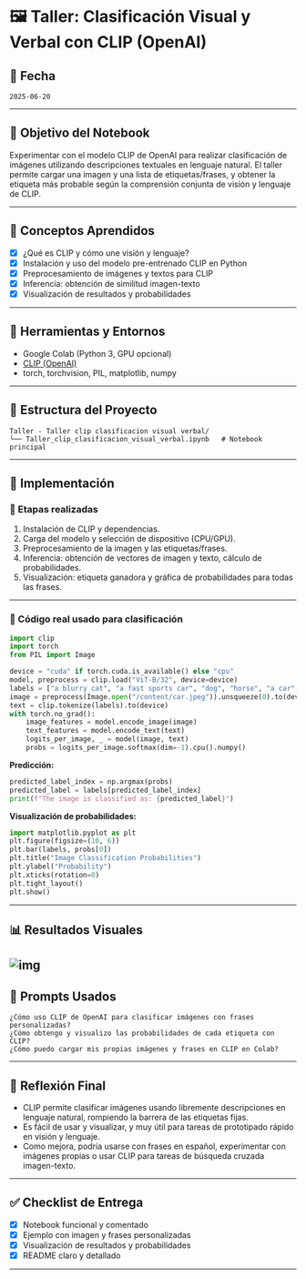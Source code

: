 # 🖼️ Taller: Clasificación Visual y Verbal con CLIP (OpenAI)

## 📅 Fecha
`2025-06-20`

---

## 🎯 Objetivo del Notebook

Experimentar con el modelo CLIP de OpenAI para realizar clasificación de imágenes utilizando descripciones textuales en lenguaje natural. El taller permite cargar una imagen y una lista de etiquetas/frases, y obtener la etiqueta más probable según la comprensión conjunta de visión y lenguaje de CLIP.

---

## 🧠 Conceptos Aprendidos

- [x] ¿Qué es CLIP y cómo une visión y lenguaje?
- [x] Instalación y uso del modelo pre-entrenado CLIP en Python
- [x] Preprocesamiento de imágenes y textos para CLIP
- [x] Inferencia: obtención de similitud imagen-texto
- [x] Visualización de resultados y probabilidades

---

## 🔧 Herramientas y Entornos

- Google Colab (Python 3, GPU opcional)
- [CLIP (OpenAI)](https://github.com/openai/CLIP)
- torch, torchvision, PIL, matplotlib, numpy

---

## 📁 Estructura del Proyecto

```
Taller - Taller clip clasificacion visual verbal/
└── Taller_clip_clasificacion_visual_verbal.ipynb   # Notebook principal
```

---

## 🧪 Implementación

### 🔹 Etapas realizadas

1. Instalación de CLIP y dependencias.
2. Carga del modelo y selección de dispositivo (CPU/GPU).
3. Preprocesamiento de la imagen y las etiquetas/frases.
4. Inferencia: obtención de vectores de imagen y texto, cálculo de probabilidades.
5. Visualización: etiqueta ganadora y gráfica de probabilidades para todas las frases.

---

### 🔹 Código real usado para clasificación

```python
import clip
import torch
from PIL import Image

device = "cuda" if torch.cuda.is_available() else "cpu"
model, preprocess = clip.load("ViT-B/32", device=device)
labels = ["a blurry cat", "a fast sports car", "dog", "horse", "a car", "a tree"]
image = preprocess(Image.open("/content/car.jpeg")).unsqueeze(0).to(device)
text = clip.tokenize(labels).to(device)
with torch.no_grad():
    image_features = model.encode_image(image)
    text_features = model.encode_text(text)
    logits_per_image, _ = model(image, text)
    probs = logits_per_image.softmax(dim=-1).cpu().numpy()
```

**Predicción:**

```python
predicted_label_index = np.argmax(probs)
predicted_label = labels[predicted_label_index]
print(f"The image is classified as: {predicted_label}")
```

**Visualización de probabilidades:**

```python
import matplotlib.pyplot as plt
plt.figure(figsize=(10, 6))
plt.bar(labels, probs[0])
plt.title("Image Classification Probabilities")
plt.ylabel("Probability")
plt.xticks(rotation=0)
plt.tight_layout()
plt.show()
```

---

## 📊 Resultados Visuales

![img](img.gif)
---

## 🧩 Prompts Usados

```text
¿Cómo uso CLIP de OpenAI para clasificar imágenes con frases personalizadas?
¿Cómo obtengo y visualizo las probabilidades de cada etiqueta con CLIP?
¿Cómo puedo cargar mis propias imágenes y frases en CLIP en Colab?
```

---

## 💬 Reflexión Final

- CLIP permite clasificar imágenes usando libremente descripciones en lenguaje natural, rompiendo la barrera de las etiquetas fijas.
- Es fácil de usar y visualizar, y muy útil para tareas de prototipado rápido en visión y lenguaje.
- Como mejora, podría usarse con frases en español, experimentar con imágenes propias o usar CLIP para tareas de búsqueda cruzada imagen-texto.

---

## ✅ Checklist de Entrega

- [x] Notebook funcional y comentado
- [x] Ejemplo con imagen y frases personalizadas
- [x] Visualización de resultados y probabilidades
- [x] README claro y detallado

---